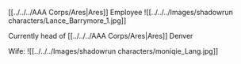 [[../../../AAA Corps/Ares|Ares]] Employee
![[../../../Images/shadowrun characters/Lance_Barrymore_1.jpg]]

Currently head of [[../../../AAA Corps/Ares|Ares]] Denver

Wife:
![[../../../Images/shadowrun characters/moniqie_Lang.jpg]]